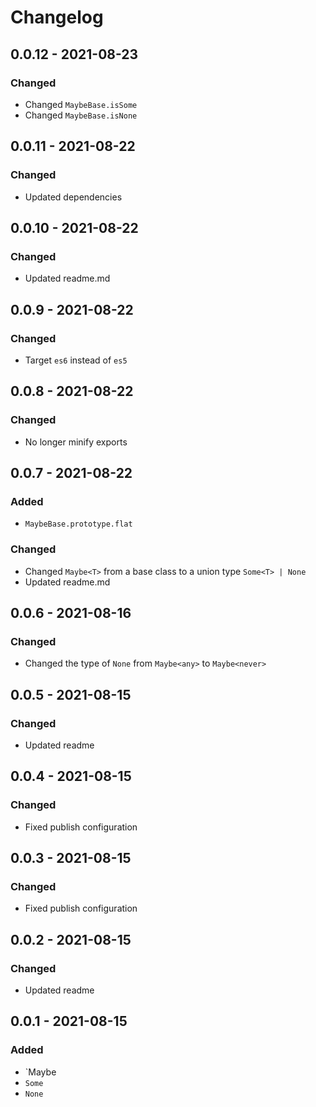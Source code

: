 # Changelog

## 0.0.12 - 2021-08-23

### Changed

- Changed `MaybeBase.isSome`
- Changed `MaybeBase.isNone`

## 0.0.11 - 2021-08-22

### Changed

- Updated dependencies

## 0.0.10 - 2021-08-22

### Changed

- Updated readme.md

## 0.0.9 - 2021-08-22

### Changed

- Target `es6` instead of `es5`

## 0.0.8 - 2021-08-22

### Changed

- No longer minify exports

## 0.0.7 - 2021-08-22

### Added

- `MaybeBase.prototype.flat`

### Changed

- Changed `Maybe<T>` from a base class to a union type `Some<T> | None`
- Updated readme.md

## 0.0.6 - 2021-08-16

### Changed

- Changed the type of `None` from `Maybe<any>` to `Maybe<never>`

## 0.0.5 - 2021-08-15

### Changed

- Updated readme

## 0.0.4 - 2021-08-15

### Changed

- Fixed publish configuration

## 0.0.3 - 2021-08-15

### Changed

- Fixed publish configuration

## 0.0.2 - 2021-08-15

### Changed

- Updated readme

## 0.0.1 - 2021-08-15

### Added

- `Maybe
- `Some`
- `None`
